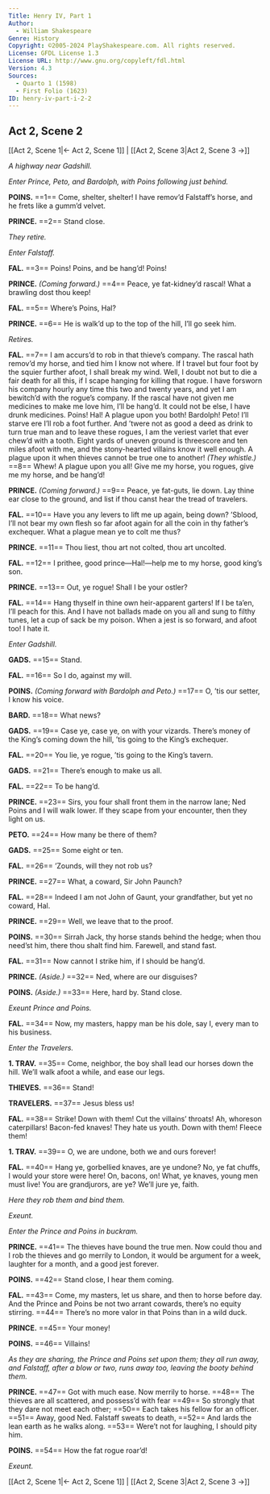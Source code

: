 ```yaml
---
Title: Henry IV, Part 1
Author: 
  - William Shakespeare
Genre: History
Copyright: ©2005-2024 PlayShakespeare.com. All rights reserved.
License: GFDL License 1.3
License URL: http://www.gnu.org/copyleft/fdl.html
Version: 4.3
Sources:
  - Quarto 1 (1598)
  - First Folio (1623)
ID: henry-iv-part-i-2-2
---
```


## Act 2, Scene 2
[[Act 2, Scene 1|← Act 2, Scene 1]] | [[Act 2, Scene 3|Act 2, Scene 3 →]]

*A highway near Gadshill.*

*Enter Prince, Peto, and Bardolph, with Poins following just behind.*

**POINS.**
==1== Come, shelter, shelter! I have remov’d Falstaff’s horse, and he frets like a gumm’d velvet.

**PRINCE.**
==2== Stand close.

*They retire.*

*Enter Falstaff.*

**FAL.**
==3== Poins! Poins, and be hang’d! Poins!

**PRINCE.**
*(Coming forward.)*
==4== Peace, ye fat-kidney’d rascal! What a brawling dost thou keep!

**FAL.**
==5== Where’s Poins, Hal?

**PRINCE.**
==6== He is walk’d up to the top of the hill, I’ll go seek him.

*Retires.*

**FAL.**
==7== I am accurs’d to rob in that thieve’s company. The rascal hath remov’d my horse, and tied him I know not where. If I travel but four foot by the squier further afoot, I shall break my wind. Well, I doubt not but to die a fair death for all this, if I scape hanging for killing that rogue. I have forsworn his company hourly any time this two and twenty years, and yet I am bewitch’d with the rogue’s company. If the rascal have not given me medicines to make me love him, I’ll be hang’d. It could not be else, I have drunk medicines. Poins! Hal! A plague upon you both! Bardolph! Peto! I’ll starve ere I’ll rob a foot further. And ’twere not as good a deed as drink to turn true man and to leave these rogues, I am the veriest varlet that ever chew’d with a tooth. Eight yards of uneven ground is threescore and ten miles afoot with me, and the stony-hearted villains know it well enough. A plague upon it when thieves cannot be true one to another!
*(They whistle.)*
==8== Whew! A plague upon you all! Give me my horse, you rogues, give me my horse, and be hang’d!

**PRINCE.**
*(Coming forward.)*
==9== Peace, ye fat-guts, lie down. Lay thine ear close to the ground, and list if thou canst hear the tread of travelers.

**FAL.**
==10== Have you any levers to lift me up again, being down? ’Sblood, I’ll not bear my own flesh so far afoot again for all the coin in thy father’s exchequer. What a plague mean ye to colt me thus?

**PRINCE.**
==11== Thou liest, thou art not colted, thou art uncolted.

**FAL.**
==12== I prithee, good prince—Hal!—help me to my horse, good king’s son.

**PRINCE.**
==13== Out, ye rogue! Shall I be your ostler?

**FAL.**
==14== Hang thyself in thine own heir-apparent garters! If I be ta’en, I’ll peach for this. And I have not ballads made on you all and sung to filthy tunes, let a cup of sack be my poison. When a jest is so forward, and afoot too! I hate it.

*Enter Gadshill.*

**GADS.**
==15== Stand.

**FAL.**
==16== So I do, against my will.

**POINS.**
*(Coming forward with Bardolph and Peto.)*
==17== O, ’tis our setter, I know his voice.

**BARD.**
==18== What news?

**GADS.**
==19== Case ye, case ye, on with your vizards. There’s money of the King’s coming down the hill, ’tis going to the King’s exchequer.

**FAL.**
==20== You lie, ye rogue, ’tis going to the King’s tavern.

**GADS.**
==21== There’s enough to make us all.

**FAL.**
==22== To be hang’d.

**PRINCE.**
==23== Sirs, you four shall front them in the narrow lane; Ned Poins and I will walk lower. If they scape from your encounter, then they light on us.

**PETO.**
==24== How many be there of them?

**GADS.**
==25== Some eight or ten.

**FAL.**
==26== ’Zounds, will they not rob us?

**PRINCE.**
==27== What, a coward, Sir John Paunch?

**FAL.**
==28== Indeed I am not John of Gaunt, your grandfather, but yet no coward, Hal.

**PRINCE.**
==29== Well, we leave that to the proof.

**POINS.**
==30== Sirrah Jack, thy horse stands behind the hedge; when thou need’st him, there thou shalt find him. Farewell, and stand fast.

**FAL.**
==31== Now cannot I strike him, if I should be hang’d.

**PRINCE.**
*(Aside.)*
==32== Ned, where are our disguises?

**POINS.**
*(Aside.)*
==33== Here, hard by. Stand close.

*Exeunt Prince and Poins.*

**FAL.**
==34== Now, my masters, happy man be his dole, say I, every man to his business.

*Enter the Travelers.*

**1. TRAV.**
==35== Come, neighbor, the boy shall lead our horses down the hill. We’ll walk afoot a while, and ease our legs.

**THIEVES.**
==36== Stand!

**TRAVELERS.**
==37== Jesus bless us!

**FAL.**
==38== Strike! Down with them! Cut the villains’ throats! Ah, whoreson caterpillars! Bacon-fed knaves! They hate us youth. Down with them! Fleece them!

**1. TRAV.**
==39== O, we are undone, both we and ours forever!

**FAL.**
==40== Hang ye, gorbellied knaves, are ye undone? No, ye fat chuffs, I would your store were here! On, bacons, on! What, ye knaves, young men must live! You are grandjurors, are ye? We’ll jure ye, faith.

*Here they rob them and bind them.*

*Exeunt.*

*Enter the Prince and Poins in buckram.*

**PRINCE.**
==41== The thieves have bound the true men. Now could thou and I rob the thieves and go merrily to London, it would be argument for a week, laughter for a month, and a good jest forever.

**POINS.**
==42== Stand close, I hear them coming.

**FAL.**
==43== Come, my masters, let us share, and then to horse before day. And the Prince and Poins be not two arrant cowards, there’s no equity stirring.
==44== There’s no more valor in that Poins than in a wild duck.

**PRINCE.**
==45== Your money!

**POINS.**
==46== Villains!

*As they are sharing, the Prince and Poins set upon them; they all run away, and Falstaff, after a blow or two, runs away too, leaving the booty behind them.*

**PRINCE.**
==47== Got with much ease. Now merrily to horse.
==48== The thieves are all scattered, and possess’d with fear
==49== So strongly that they dare not meet each other;
==50== Each takes his fellow for an officer.
==51== Away, good Ned. Falstaff sweats to death,
==52== And lards the lean earth as he walks along.
==53== Were’t not for laughing, I should pity him.

**POINS.**
==54== How the fat rogue roar’d!

*Exeunt.*

[[Act 2, Scene 1|← Act 2, Scene 1]] | [[Act 2, Scene 3|Act 2, Scene 3 →]]